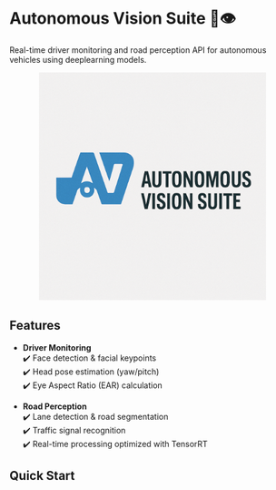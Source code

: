 # Autonomous Vision Suite 🚗👁️


Real-time driver monitoring and road perception API for autonomous vehicles using deeplearning models.

<p align="center">
  <img src="https://raw.githubusercontent.com/dsabarinathan/autonomousvisionsuite/main/assets/logo.png" alt="Autonomous Vision Suite Logo" width="400"/>
</p>


## Features
- **Driver Monitoring**  
  ✔️ Face detection & facial keypoints  
  ✔️ Head pose estimation (yaw/pitch)  
  ✔️ Eye Aspect Ratio (EAR) calculation

- **Road Perception**  
  ✔️ Lane detection & road segmentation  
  ✔️ Traffic signal recognition  
  ✔️ Real-time processing optimized with TensorRT

## Quick Start

